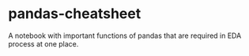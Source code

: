 # pandas-cheatsheet

A notebook with important functions of pandas that are required in EDA process at one place.
